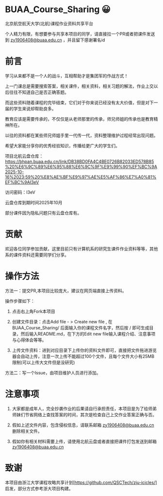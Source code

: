 # BUAA_Course_Sharing 😀
北京航空航天大学(北航)课程作业资料共享平台

个人精力有限，有想要参与共享本项目的同学，请直接拉一个PR或者把课件发送到 zy1906408@buaa.edu.cn ，并且留下感谢署名id

# 前言
学习从来都不是一个人的战斗，互相帮助才是集团军的作战方式！

上一门课总是需要搜索答案，相关课件，相关资料，相关习题的解法，作业上交以后往往不知道自己是否正确答题。

而这些资料随着课程的完毕结束，它们对于你来说已经没有太大价值，但是对下一届的学生来说却帮助良多。

教育应该是需要传承的，不仅仅是从老师那里的传承，师兄师姐的传承也是教育精神所在。

以往的资料都在某些师兄师姐手里一代传一代，资料整理维护过程经常出现问题。

希望大家能分享你的优秀经验知识，传播给更广大的学生们。

项目北航云盘仓库：
https://bhpan.buaa.edu.cn/link/DB38BD0FA4C4BE0726B82033ED578B85%20%E6%9C%89%E6%95%88%E6%9C%9F%E9%99%90%EF%BC%9A2025-10-16%2023:59%20%E8%AE%BF%E9%97%AE%E5%AF%86%E7%A0%81%EF%BC%9AI3eV

访问密码：I3eV

云盘仓库到期时间2025年10月

部分课件因为隐私问题只有云盘仓库有。

# 贡献
欢迎各位同学参加贡献，这里目前只有计算机系的研究生课件作业资料等等，其他系的课件资料还需要同学们分享。

# 操作方法
方法一：提交PR,本项目比较庞大，建议在网页端直接上传资料。

操作步骤如下：

1. 点击右上角Fork本项目

2. 创建文件目录：点击Add file - > Create new file , 在 BUAA_Course_Sharing/ 后面输入你的课程文件名字，然后按 / 即可生成目录，然后输入README.md，在下方的Edit new file输入课程介绍、注意事项与心得体会等等。

3. 上传文件资料：进到对应目录下上传你的资料文件即可，直接把文件拖进游览器会自动上传，注意一次上传不能超过100个文件，且每个文件大小有25MB限制(可以上传大文件但是没研究)

方法二：写一个Issue，由项目维护人员进行添加。


# 注意事项
1. 大家都是成年人，完全抄袭作业的后果请自行承担责任，本项目是为了给师弟师妹们节省网络上查找答案的时间，其次是检查自己上交作业答案正确与否。

2. 假如上述文件内容，包含侵权信息，请联系邮箱   zy1906408@buaa.edu.cn   删除相关文件。

3. 假如你有相关材料需要上传，请使用北航云盘或者直接把课件打包发送到邮箱   zy1906408@buaa.edu.cn

# 致谢
本项目由浙江大学课程攻略共享计划[https://github.com/QSCTech/zju-icicles/] 启发，部分方式参考浙大项目构建。
